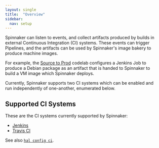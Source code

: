 ```yaml
---
layout: single
title:  "Overview"
sidebar:
  nav: setup
---
```


Spinnaker can listen to events, and collect artifacts produced by builds in
external Continuous Integration (CI) systems. These events can trigger
Pipelines, and the artifacts can be used by Spinnaker's image bakery to produce
machine images. 

For example, the [Source to
Prod](/guides/tutorials/codelabs/gce-source-to-prod/) codelab configures a
Jenkins Job to produce a Debian package as an artifact that is handed to
Spinnaker to build a VM image which Spinnaker deploys.

Currently, Spinnaker supports two CI systems which can be enabled and run
independently of one-another, enumerated below.

## Supported CI Systems

These are the CI systems currently supported by Spinnaker:

* [Jenkins](/setup/ci/jenkins/)
* [Travis CI](/setup/ci/travis/)

See also [`hal config ci`](/reference/halyard/commands/#hal-config-ci).